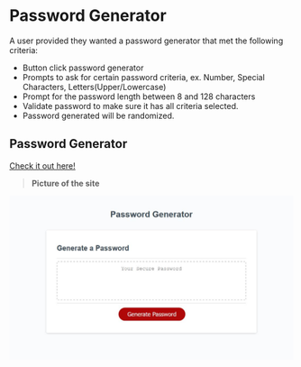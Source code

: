 
# Password Generator
A user provided they wanted a password generator that met the following criteria:

* Button click password generator
* Prompts to ask for certain password criteria, ex. Number, Special Characters, Letters(Upper/Lowercase)
* Prompt for the password length between 8 and 128 characters
* Validate password to make sure it has all criteria selected. 
* Password generated will be randomized. 


## Password Generator

[Check it out here!](https://mcstewart76.github.io/PasswordGenerator/)

>**Picture of the site**

![This webpage includes a password generator, that is intuitive and allows the user to select certain criteria for their passwords](/assets/images/PasswordGen.JPG)
